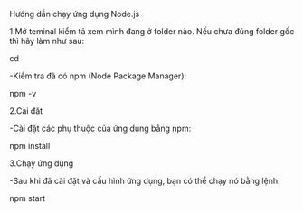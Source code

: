 Hướng dẫn chạy ứng dụng Node.js

1.Mở teminal kiểm tả xem mình đang ở folder nào. Nếu chưa đúng folder gốc thì hãy làm như sau:

cd <project-folder>

-Kiểm tra đã có npm (Node Package Manager):

npm -v


2.Cài đặt

-Cài đặt các phụ thuộc của ứng dụng bằng npm:

npm install

3.Chạy ứng dụng

-Sau khi đã cài đặt và cấu hình ứng dụng, bạn có thể chạy nó bằng lệnh:

npm start
